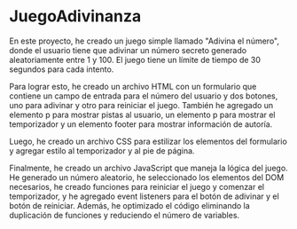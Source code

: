 # JuegoAdivinanza
En este proyecto, he creado un juego simple llamado "Adivina el número", donde el usuario tiene que adivinar un número secreto generado aleatoriamente entre 1 y 100. El juego tiene un límite de tiempo de 30 segundos para cada intento.

Para lograr esto, he creado un archivo HTML con un formulario que contiene un campo de entrada para el número del usuario y dos botones, uno para adivinar y otro para reiniciar el juego. También he agregado un elemento p para mostrar pistas al usuario, un elemento p para mostrar el temporizador y un elemento footer para mostrar información de autoría.

Luego, he creado un archivo CSS para estilizar los elementos del formulario y agregar estilo al temporizador y al pie de página.

Finalmente, he creado un archivo JavaScript que maneja la lógica del juego. He generado un número aleatorio, he seleccionado los elementos del DOM necesarios, he creado funciones para reiniciar el juego y comenzar el temporizador, y he agregado event listeners para el botón de adivinar y el botón de reiniciar. Además, he optimizado el código eliminando la duplicación de funciones y reduciendo el número de variables.
